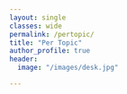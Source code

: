 ```yaml
---
layout: single
classes: wide
permalink: /pertopic/
title: "Per Topic"
author_profile: true
header:
  image: "/images/desk.jpg"

---
```

